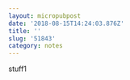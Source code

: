 ```yaml
---
layout: micropubpost
date: '2018-08-15T14:24:03.876Z'
title: ''
slug: '51843'
category: notes
---
```

stuff1
